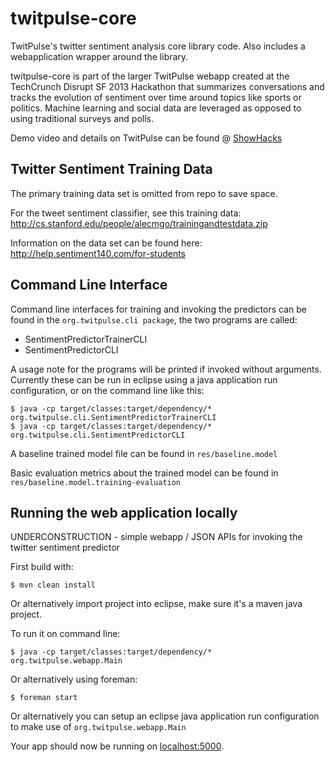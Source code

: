 twitpulse-core
==============

TwitPulse's twitter sentiment analysis core library code. Also includes a webapplication wrapper around the library. 

twitpulse-core is part of the larger TwitPulse webapp created at the TechCrunch Disrupt SF 2013 Hackathon that summarizes conversations and tracks the evolution of sentiment over time around topics like sports or politics. Machine learning and social data are leveraged as opposed to using traditional surveys and polls.

Demo video and details on TwitPulse can be found @ [ShowHacks](http://www.showhacks.com/projects/5260c09f92dbaf0200000004)

## Twitter Sentiment Training Data

The primary training data set is omitted from repo to save space. 

For the tweet sentiment classifier, see this training data:
http://cs.stanford.edu/people/alecmgo/trainingandtestdata.zip

Information on the data set can be found here:
http://help.sentiment140.com/for-students

## Command Line Interface

Command line interfaces for training and invoking the predictors can be found in the `org.twitpulse.cli package`, the two programs are called:
* SentimentPredictorTrainerCLI
* SentimentPredictorCLI

A usage note for the programs will be printed if invoked without arguments. Currently these can be run in eclipse using a java application run configuration, or on the command line like this:
    
    $ java -cp target/classes:target/dependency/* org.twitpulse.cli.SentimentPredictorTrainerCLI
    $ java -cp target/classes:target/dependency/* org.twitpulse.cli.SentimentPredictorCLI
    
A baseline trained model file can be found in `res/baseline.model`

Basic evaluation metrics about the trained model can be found in `res/baseline.model.training-evaluation`

## Running the web application locally

UNDERCONSTRUCTION - simple webapp / JSON APIs for invoking the twitter sentiment predictor 

First build with:

    $ mvn clean install
    
Or alternatively import project into eclipse, make sure it's a maven java project.


To run it on command line:

    $ java -cp target/classes:target/dependency/* org.twitpulse.webapp.Main

Or alternatively using foreman:

    $ foreman start
   
Or alternatively you can setup an eclipse java application run configuration to make use of `org.twitpulse.webapp.Main`

Your app should now be running on [localhost:5000](http://localhost:5000/).
